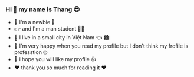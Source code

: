 ### Hi 👋 my name is Thang :sunglasses:	
- 🤗 I'm a newbie :partying_face:	
- 👉 and I'm a man student 👨‍🎓
- 🏡 I live in a small city in Việt Nam 👈 🏙️
- 💯	I'm very happy when you read my profile but I don't think my frofile is professtion 🙄	
- 💬 i hope you will like my profile 👍
- ❤️	thank you so much for reading it ❤️	

